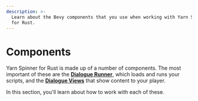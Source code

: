 ```yaml
---
description: >-
  Learn about the Bevy components that you use when working with Yarn Spinner
  for Rust.
---
```


# Components

Yarn Spinner for Rust is made up of a number of components. The most important of these are the [**Dialogue Runner**](dialogue-runner.md), which loads and runs your scripts, and the [**Dialogue Views**](dialogue-views.md) that show content to your player.

In this section, you'll learn about how to work with each of these.
